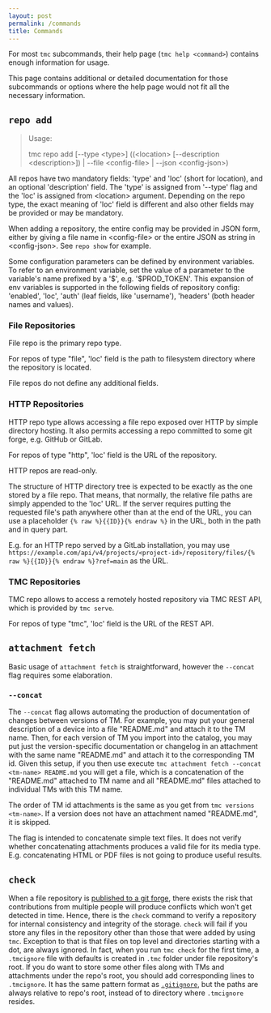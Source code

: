 ```yaml
---
layout: post
permalink: /commands
title: Commands
---
```


For most `tmc` subcommands, their help page (`tmc help <command>`) contains enough information for usage.

This page contains additional or detailed documentation for those subcommands or options where the help page would not
fit all the necessary information.

## `repo add`

> Usage:
>
>   tmc repo add <name> [--type &lt;type>] ((&lt;location> [--description &lt;description>]) | --file &lt;config-file> |
> --json &lt;config-json>)
> 

All repos have two mandatory fields: 'type' and 'loc' (short for location), and an optional 'description' field.
The 'type' is assigned from '--type' flag and the 'loc' is assigned from \<location> argument.
Depending on the repo type, the exact meaning of 'loc' field is different and also other fields may be provided or may
be mandatory.

When adding a repository, the entire config may be provided in JSON form, either by giving a file name in
\<config-file> or the entire JSON as string in \<config-json>. See `repo show` for example.

Some configuration parameters can be defined by environment variables. To refer to an environment variable, set the
value of a parameter to the variable's name prefixed by a '\$', e.g. '\$PROD_TOKEN'. This expansion of env variables is
supported in the following fields of repository config: 'enabled', 'loc', 'auth' (leaf fields, like 'username'), 
'headers' (both header names and values).

### File Repositories

File repo is the primary repo type.

For repos of type "file", 'loc' field is the path to filesystem directory where the repository is located.

File repos do not define any additional fields.

### HTTP Repositories

HTTP repo type allows accessing a file repo exposed over HTTP by simple directory hosting. It also permits
accessing a repo committed to some git forge, e.g. GitHub or GitLab.

For repos of type "http", 'loc' field is the URL of the repository.

HTTP repos are read-only.

The structure of HTTP directory tree is expected to be exactly as the one stored by a file repo.
That means, that normally, the relative file paths are simply appended to the 'loc' URL. If the server requires putting
the requested file's path anywhere other than at the end of the URL, you can use a placeholder `{% raw %}{{ID}}{% endraw %}` in the URL, both in the path and in query part.

E.g. for an HTTP repo served by a GitLab installation, you may use ```https://example.com/api/v4/projects/<project-id>/repository/files/{% raw %}{{ID}}{% endraw %}?ref=main``` 
as the URL.

### TMC Repositories

TMC repo allows to access a remotely hosted repository via TMC REST API, which is provided by `tmc serve`.

For repos of type "tmc", 'loc' field is the URL of the REST API.

## `attachment fetch`

Basic usage of `attachment fetch` is straightforward, however the `--concat` flag requires some elaboration.

### `--concat`

The `--concat` flag allows automating the production of documentation of changes between versions of TM. For example, you may put
your general description of a device into a file "README.md" and attach it to the TM name. Then, for each version of 
TM you import into the catalog, you may put just the version-specific documentation or changelog in an attachment with the same
name "README.md" and attach it to the corresponding TM id. Given this setup, if you then use execute `tmc attachment fetch --concat <tm-name> README.md`
you will get a file, which is a concatenation of the "README.md" attached to TM name and all "README.md" files attached to
individual TMs with this TM name. 

The order of TM id attachments is the same as you get from `tmc versions <tm-name>`.
If a version does not have an attachment named "README.md", it is skipped.

The flag is intended to concatenate simple text files. It does not verify whether concatenating attachments produces a valid file for its media type.
E.g. concatenating HTML or PDF files is not going to produce useful results.

## `check`

When a file repository is [published to a git forge][1], there exists the risk that contributions from multiple people
will produce conflicts which won't get detected in time. Hence, there is the `check` command to verify a repository for
internal consistency and integrity of the storage. `check` will fail if you store any files in the repository other than
those that were added by using `tmc`. Exception to that is that files on top level and directories starting with a dot,
are always ignored. In fact, when you run `tmc check` for the first time, a `.tmcignore` file with defaults is created
in `.tmc` folder under file repository's root. If you do want to store some other files along with TMs and attachments
under the repo's root, you should add corresponding lines to `.tmcignore`. It has the same pattern format as
[`.gitignore`][2], but the paths are always relative to repo's root, instead of to directory where `.tmcignore` resides.

[1]: ./workflows#publish-a-catalog-to-a-git-forge
[2]: https://git-scm.com/docs/gitignore#_pattern_format
